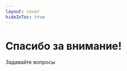 ```yaml
---
layout: cover
hideInToc: true
---
```


<div class="text-align-center">

# Спасибо за внимание!

Задавайте вопросы

</div>